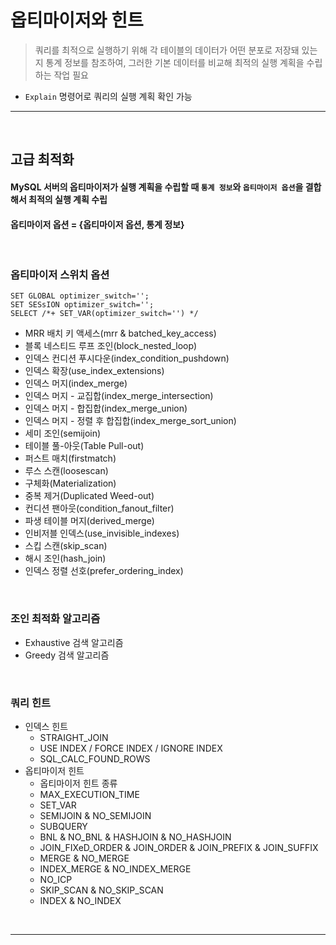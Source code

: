 # 옵티마이저와 힌트
> 쿼리를 최적으로 실행하기 위해 각 테이블의 데이터가 어떤 분포로 저장돼 있는지 통계 정보를 참조하여, 그러한 기본 데이터를 비교해 최적의 실행 계획을 수립하는 작업 필요
* `Explain` 명령어로 쿼리의 실행 계획 확인 가능

<hr>
<br>

## 고급 최적화
#### MySQL 서버의 옵티마이저가 실행 계획을 수립할 때 `통계 정보`와 `옵티마이저 옵션`을 결합해서 최적의 실행 계획 수립
#### 옵티마이저 옵션 = {옵티마이저 옵션, 통계 정보}

<br>

### 옵티마이저 스위치 옵션
```mysql
SET GLOBAL optimizer_switch='';
SET SESsION optimizer_switch='';
SELECT /*+ SET_VAR(optimizer_switch='') */
```
* MRR 배치 키 액세스(mrr & batched_key_access)
* 블록 네스티드 루프 조인(block_nested_loop)
* 인덱스 컨디션 푸시다운(index_condition_pushdown)
* 인덱스 확장(use_index_extensions)
* 인덱스 머지(index_merge)
* 인덱스 머지 - 교집합(index_merge_intersection)
* 인덱스 머지 - 합집합(index_merge_union)
* 인덱스 머지 - 정렬 후 합집합(index_merge_sort_union)
* 세미 조인(semijoin)
* 테이블 풀-아웃(Table Pull-out)
* 퍼스트 매치(firstmatch)
* 루스 스캔(loosescan)
* 구체화(Materialization)
* 중복 제거(Duplicated Weed-out)
* 컨디션 팬아웃(condition_fanout_filter)
* 파생 테이블 머지(derived_merge)
* 인비저블 인덱스(use_invisible_indexes)
* 스킵 스캔(skip_scan)
* 해시 조인(hash_join)
* 인덱스 정렬 선호(prefer_ordering_index)

<br>

### 조인 최적화 알고리즘
* Exhaustive 검색 알고리즘
* Greedy 검색 알고리즘

<br>

### 쿼리 힌트
* 인덱스 힌트
  * STRAIGHT_JOIN
  * USE INDEX / FORCE INDEX / IGNORE INDEX
  * SQL_CALC_FOUND_ROWS
* 옵티마이저 힌트
  * 옵티마이저 힌트 종류
  * MAX_EXECUTION_TIME
  * SET_VAR
  * SEMIJOIN & NO_SEMIJOIN
  * SUBQUERY
  * BNL & NO_BNL & HASHJOIN & NO_HASHJOIN
  * JOIN_FIXeD_ORDER & JOIN_ORDER & JOIN_PREFIX & JOIN_SUFFIX
  * MERGE & NO_MERGE
  * INDEX_MERGE & NO_INDEX_MERGE
  * NO_ICP
  * SKIP_SCAN & NO_SKIP_SCAN
  * INDEX & NO_INDEX

<br>
<hr>
<br>
